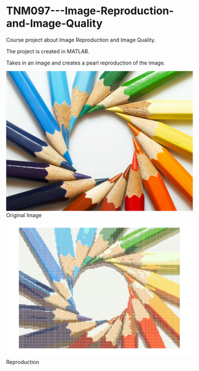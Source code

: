 # TNM097---Image-Reproduction-and-Image-Quality

Course project about Image Reproduction and Image Quality.

The project is created in MATLAB.

Takes in an image and creates a pearl reproduction of the image.

![Original Image](https://github.com/FelixL99/TNM097---Image-Reproduction-and-Image-Quality/blob/main/Images/pencilIMG.jpg)
Original Image

![Reproduction](https://github.com/FelixL99/TNM097---Image-Reproduction-and-Image-Quality/blob/main/Images/Presentation/pencilOptimized.png)
Reproduction
